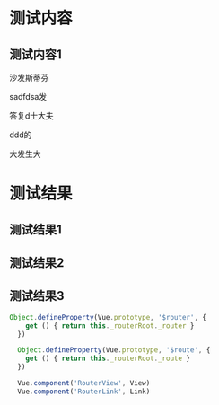 #  测试内容

 ## 测试内容1

沙发斯蒂芬

sadfdsa发

答复d士大夫

ddd的

大发生大

#  测试结果

## 测试结果1

## 测试结果2

## 测试结果3

```javascript
Object.defineProperty(Vue.prototype, '$router', {
    get () { return this._routerRoot._router }
  })

  Object.defineProperty(Vue.prototype, '$route', {
    get () { return this._routerRoot._route }
  })

  Vue.component('RouterView', View)
  Vue.component('RouterLink', Link)
```



